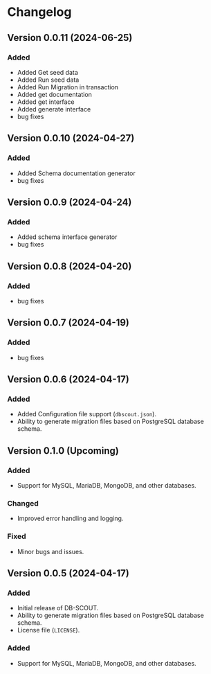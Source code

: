# Changelog

## Version 0.0.11 (2024-06-25)

### Added
- Added Get seed data 
- Added Run seed data 
- Added Run Migration in transaction
- Added get documentation
- Added get interface
- Added generate interface
- bug fixes

## Version 0.0.10 (2024-04-27)

### Added
- Added Schema documentation generator
- bug fixes

## Version 0.0.9 (2024-04-24)

### Added
- Added schema interface generator
- bug fixes

## Version 0.0.8 (2024-04-20)

### Added
- bug fixes
## Version 0.0.7 (2024-04-19)

### Added
- bug fixes

## Version 0.0.6 (2024-04-17)

### Added
- Added Configuration file support (`dbscout.json`).
- Ability to generate migration files based on PostgreSQL database schema.

## Version 0.1.0 (Upcoming)

### Added
- Support for MySQL, MariaDB, MongoDB, and other databases.

### Changed
- Improved error handling and logging.

### Fixed
- Minor bugs and issues.


## Version 0.0.5 (2024-04-17)

### Added
- Initial release of DB-SCOUT.
- Ability to generate migration files based on PostgreSQL database schema.
- License file (`LICENSE`).

### Added
- Support for MySQL, MariaDB, MongoDB, and other databases.
